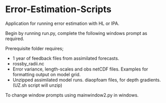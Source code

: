 # Error-Estimation-Scripts
Application for running error estimation with HL or IPA.

Begin by running run.py, complete the following windows prompt as required. 

Prerequisite folder requires;
  - 1 year of feedback files from assimilated forecasts.
  - rossby_radii.nc
  - Error variance, length-scales and obs netCDF files. Examples for formatting output on model grid.  
  - Unzipped assimilated model runs. diaopfoam files, for depth gradients. (UZ.sh script will unzip)
  
To change window prompts using mainwindow2.py in windows.

